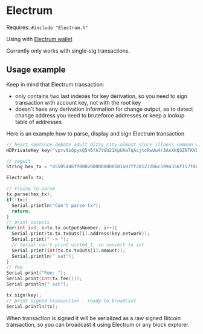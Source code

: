 # Electrum

Requires: `#include "Electrum.h"`

Using with [Electrum wallet](https://electrum.org/)

Currently only works with single-sig transactions.

## Usage example

Keep in mind that Electrum transaction:
- only contains two last indexes for key derivation, so you need to sign transaction with account key, not with the root key
- doesn't have any derivation information for change output, so to detect change address you need to bruteforce addresses or keep a lookup table of addresses

Here is an example how to parse, display and sign Electrum transaction

```cpp
// heart sentence debate adult dizzy city almost since illness common walnut nuclear
HDPrivateKey key("vprv9L6pyxQ546fA7tGh21XpUAw7qAcjtoRwUu4r3AsXkQSZNTKVENtmtdwvukdEKyufFjqFE2NWUDuTZNQ4ZLvh6kxcawQguwWtGbz2KsqsyCd");

// segwit
String hex_tx = "45505446ff0002000000000101a97ff281232b6c599a356f157fdbea1f593f05d7e06db6053c04fd8f2e323afd0000000000fdffffff02a0860100000000001600145ed209b2d8ff40528206014d734c23627ad432a61dd431020000000016001488e54c917dc106a79093abd6f016aedcf84093b5feffffffff4a5b33020000000000000201ff53ff045f1cf60395fb52d1800000003e0828c7242312021bfc688606d99d0df8f45866517a69a427c6e283bad9402602dcb433d0c1e04bb69016d6da9ee2ce246166ebad6bf3e6110eb9c3e9b6080011000000005aab1a00";

ElectrumTx tx;

// trying to parse
tx.parse(hex_tx);
if(!tx){
  Serial.println("Can't parse tx");
  return;
}
// print outputs
for(int i=0; i<tx.tx.outputsNumber; i++){
  Serial.print(tx.tx.txOuts[i].address(key.network));
  Serial.print(" -> ");
  // Serial can't print uint64_t, so convert to int
  Serial.print(int(tx.tx.txOuts[i].amount));
  Serial.println(" sat");
}
// fee
Serial.print("Fee: ");
Serial.print(int(tx.fee()));
Serial.println(" sat");

tx.sign(key); 
// print signed transaction - ready to broadcast
Serial.println(tx);
```

When transaction is signed it will be serialized as a raw signed Bitcoin transaction, so you can broadcast it using Electrum or any block explorer.